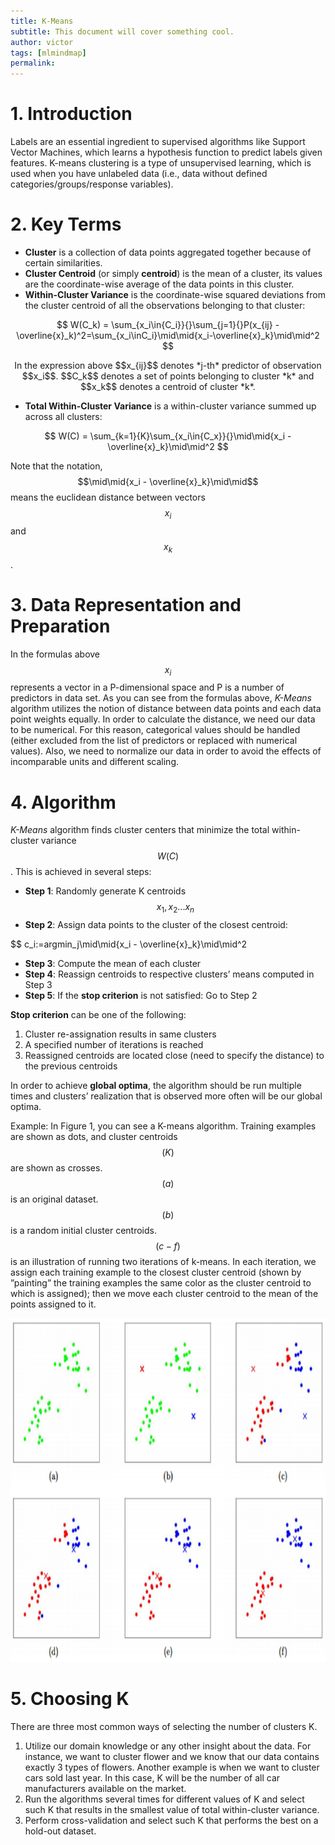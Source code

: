 ```yaml
---
title: K-Means
subtitle: This document will cover something cool.
author: victor
tags: [mlmindmap]
permalink:
---
```


# 1.   Introduction 
Labels are an essential ingredient to supervised algorithms like Support Vector Machines, which learns a hypothesis function to predict labels given features. K-means clustering is a type of unsupervised learning, which is used when you have unlabeled data (i.e., data without defined categories/groups/response variables).


# 2.   Key Terms 
- **Cluster** is a collection of data points aggregated together because of certain similarities.
- **Cluster Centroid** (or simply **centroid**) is the mean of a cluster, its values are the coordinate-wise average of the data points in this cluster.
- **Within-Cluster Variance** is the coordinate-wise squared deviations from the cluster centroid of all the observations belonging to that cluster:

$$
W(C_k) = \sum_{x_i\in{C_i}}{}\sum_{j=1}{}P(x_{ij} - \overline{x}_k)^2=\sum_{x_i\inC_i}\mid\mid{x_i-\overline{x}_k}\mid\mid^2
$$

<p align="center">
In the expression above $$x_{ij}$$ denotes *j-th* predictor of observation $$x_i$$. $$C_k$$ denotes a set of points belonging to cluster *k* and $$x_k$$ denotes a centroid of cluster *k*.
</p>

- **Total Within-Cluster Variance** is a within-cluster variance summed up across all clusters:

$$
W(C) = \sum_{k=1}{K}\sum_{x_i\in{C_x}}{}\mid\mid{x_i - \overline{x}_k}\mid\mid^2
$$

Note that the notation, $$\mid\mid{x_i - \overline{x}_k}\mid\mid$$ means the euclidean distance between vectors $$x_i$$ and $$x_k$$. 

# 3.   Data Representation and Preparation
In the formulas above $$x_i$$ represents a vector in a P-dimensional space and P is a number of predictors in data set. As you can see from the formulas above, *K-Means* algorithm utilizes the notion of distance between data points and each data point weights equally. In order to calculate the distance, we need our data to be numerical. For this reason, categorical values should be handled (either excluded from the list of predictors or replaced with numerical values). Also, we need to normalize our data in order to avoid the effects of incomparable units and different scaling.

# 4.   Algorithm 
*K-Means* algorithm finds cluster centers that minimize the total within-cluster variance $$W(C)$$. This is achieved in several steps:
- **Step 1**:  Randomly generate K centroids $$x_1,x_2...x_n$$
- **Step 2**:  Assign data points to the cluster of the closest centroid:

$$
c_i:=argmin_j\mid\mid{x_i - \overline{x}_k}\mid\mid^2

- **Step 3**:  Compute the mean of each cluster
- **Step 4**: Reassign centroids to respective clusters’ means computed in Step 3
- **Step 5**: If the **stop criterion** is not satisfied: Go to Step 2

**Stop criterion** can be one of the following:
1. Cluster re-assignation results in same clusters
2. A specified number of iterations is reached
3. Reassigned centroids are located close (need to specify the distance) to the previous centroids

In order to achieve **global optima**, the algorithm should be run multiple times and clusters’ realization that is observed more often will be our global optima.
 
Example: In Figure 1, you can see a K-means algorithm. Training examples are shown as dots, and cluster centroids $$(K)$$ are shown as crosses. $$(a)$$ is an original dataset. $$(b)$$ is a random initial cluster centroids. $$(c-f)$$ is an illustration of running two iterations of k-means. In each iteration, we assign each training example to the closest cluster centroid (shown by ”painting” the training examples the same color as the cluster centroid to which is assigned); then we move each cluster centroid to the mean of the points assigned to it.

<p align="center">
    <img src="/uploads/doc/clustering/Clustering_1.PNG" height="550" width="550">
</p>

# 5.   Choosing K
There are three most common ways of selecting the number of clusters K.
1. Utilize our domain knowledge or any other insight about the data. For instance, we want to cluster flower and we know that our data contains exactly 3 types of flowers. Another example is when we want to cluster cars sold last year. In this case, K will be the number of all car manufacturers available on the market.
2. Run the algorithms several times for different values of K and select such K that results in the smallest value of total within-cluster variance.
3. Perform cross-validation and select such K that performs the best on a hold-out dataset.